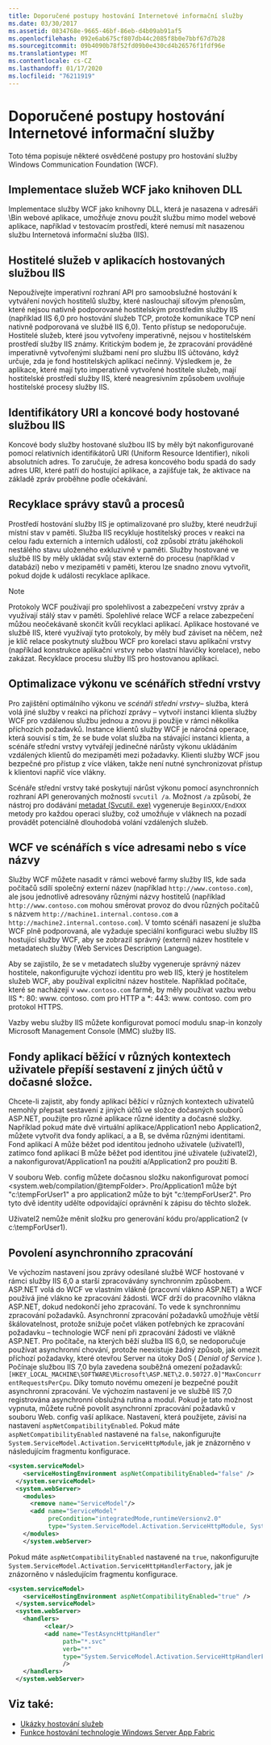 ```yaml
---
title: Doporučené postupy hostování Internetové informační služby
ms.date: 03/30/2017
ms.assetid: 0834768e-9665-46bf-86eb-d4b09ab91af5
ms.openlocfilehash: 092e6ab675cf807db44c2085f8b0e7bbf67d7b28
ms.sourcegitcommit: 09b4090b78f52fd09b0e430cd4b26576f1fdf96e
ms.translationtype: MT
ms.contentlocale: cs-CZ
ms.lasthandoff: 01/17/2020
ms.locfileid: "76211919"
---
```

# <a name="internet-information-services-hosting-best-practices"></a>Doporučené postupy hostování Internetové informační služby
Toto téma popisuje některé osvědčené postupy pro hostování služby Windows Communication Foundation (WCF).  
  
## <a name="implementing-wcf-services-as-dlls"></a>Implementace služeb WCF jako knihoven DLL  
 Implementace služby WCF jako knihovny DLL, která je nasazena v adresáři \Bin webové aplikace, umožňuje znovu použít službu mimo model webové aplikace, například v testovacím prostředí, které nemusí mít nasazenou službu Internetová informační služba (IIS).  
  
## <a name="service-hosts-in-iis-hosted-applications"></a>Hostitelé služeb v aplikacích hostovaných službou IIS  
 Nepoužívejte imperativní rozhraní API pro samoobslužné hostování k vytváření nových hostitelů služby, které naslouchají síťovým přenosům, které nejsou nativně podporované hostitelským prostředím služby IIS (například IIS 6,0 pro hostování služeb TCP, protože komunikace TCP není nativně podporovaná ve službě IIS 6,0). Tento přístup se nedoporučuje. Hostitelé služeb, které jsou vytvořeny imperativně, nejsou v hostitelském prostředí služby IIS známy. Kritickým bodem je, že zpracování prováděné imperativně vytvořenými službami není pro službu IIS účtováno, když určuje, zda je fond hostitelských aplikací nečinný. Výsledkem je, že aplikace, které mají tyto imperativně vytvořené hostitele služeb, mají hostitelské prostředí služby IIS, které neagresivním způsobem uvolňuje hostitelské procesy služby IIS.  
  
## <a name="uris-and-iis-hosted-endpoints"></a>Identifikátory URI a koncové body hostované službou IIS  
 Koncové body služby hostované službou IIS by měly být nakonfigurované pomocí relativních identifikátorů URI (Uniform Resource Identifier), nikoli absolutních adres. To zaručuje, že adresa koncového bodu spadá do sady adres URI, které patří do hostující aplikace, a zajišťuje tak, že aktivace na základě zpráv proběhne podle očekávání.  
  
## <a name="state-management-and-process-recycling"></a>Recyklace správy stavů a procesů  
 Prostředí hostování služby IIS je optimalizované pro služby, které neudržují místní stav v paměti. Služba IIS recykluje hostitelský proces v reakci na celou řadu externích a interních událostí, což způsobí ztrátu jakéhokoli nestálého stavu uloženého exkluzivně v paměti. Služby hostované ve službě IIS by měly ukládat svůj stav externě do procesu (například v databázi) nebo v mezipaměti v paměti, kterou lze snadno znovu vytvořit, pokud dojde k události recyklace aplikace.  
  
> [!NOTE]
> Protokoly WCF používají pro spolehlivost a zabezpečení vrstvy zpráv a využívají stálý stav v paměti. Spolehlivé relace WCF a relace zabezpečení můžou neočekávaně skončit kvůli recyklaci aplikací. Aplikace hostované ve službě IIS, které využívají tyto protokoly, by měly buď záviset na něčem, než je klíč relace poskytnutý službou WCF pro korelaci stavu aplikační vrstvy (například konstrukce aplikační vrstvy nebo vlastní hlavičky korelace), nebo zakázat. Recyklace procesu služby IIS pro hostovanou aplikaci.  
  
## <a name="optimizing-performance-in-middle-tier-scenarios"></a>Optimalizace výkonu ve scénářích střední vrstvy  
 Pro zajištění optimálního výkonu ve *scénáři střední vrstvy*– služba, která volá jiné služby v reakci na příchozí zprávy – vytvoří instanci klienta služby WCF pro vzdálenou službu jednou a znovu ji použije v rámci několika příchozích požadavků. Instance klientů služby WCF je náročná operace, která souvisí s tím, že se bude volat služba na stávající instanci klienta, a scénáře střední vrstvy vytvářejí jedinečné nárůsty výkonu ukládáním vzdálených klientů do mezipaměti mezi požadavky. Klienti služby WCF jsou bezpečné pro přístup z více vláken, takže není nutné synchronizovat přístup k klientovi napříč více vlákny.  
  
 Scénáře střední vrstvy také poskytují nárůst výkonu pomocí asynchronních rozhraní API generovaných možností `svcutil /a`. Možnost `/a` způsobí, že nástroj pro dodávání [metadat (Svcutil. exe)](../../../../docs/framework/wcf/servicemodel-metadata-utility-tool-svcutil-exe.md) vygeneruje `BeginXXX/EndXXX` metody pro každou operaci služby, což umožňuje v vláknech na pozadí provádět potenciálně dlouhodobá volání vzdálených služeb.  
  
## <a name="wcf-in-multi-homed-or-multi-named-scenarios"></a>WCF ve scénářích s více adresami nebo s více názvy  
 Služby WCF můžete nasadit v rámci webové farmy služby IIS, kde sada počítačů sdílí společný externí název (například `http://www.contoso.com`), ale jsou jednotlivě adresovány různými názvy hostitelů (například `http://www.contoso.com` mohou směrovat provoz do dvou různých počítačů s názvem `http://machine1.internal.contoso.com` a `http://machine2.internal.contoso.com`). V tomto scénáři nasazení je služba WCF plně podporovaná, ale vyžaduje speciální konfiguraci webu služby IIS hostující služby WCF, aby se zobrazil správný (externí) název hostitele v metadatech služby (Web Services Description Language).  
  
 Aby se zajistilo, že se v metadatech služby vygeneruje správný název hostitele, nakonfigurujte výchozí identitu pro web IIS, který je hostitelem služeb WCF, aby používal explicitní název hostitele. Například počítače, které se nacházejí v `www.contoso.com` farmě, by měly používat vazbu webu IIS *: 80: www. contoso. com pro HTTP a \*: 443: www. contoso. com pro protokol HTTPS.  
  
 Vazby webu služby IIS můžete konfigurovat pomocí modulu snap-in konzoly Microsoft Management Console (MMC) služby IIS.  
  
## <a name="application-pools-running-in-different-user-contexts-overwrite-assemblies-from-other-accounts-in-the-temporary-folder"></a>Fondy aplikací běžící v různých kontextech uživatele přepíší sestavení z jiných účtů v dočasné složce.  
 Chcete-li zajistit, aby fondy aplikací běžící v různých kontextech uživatelů nemohly přepsat sestavení z jiných účtů ve složce dočasných souborů ASP.NET, použijte pro různé aplikace různé identity a dočasné složky. Například pokud máte dvě virtuální aplikace/Application1 nebo Application2, můžete vytvořit dva fondy aplikací, a a B, se dvěma různými identitami. Fond aplikací A může běžet pod identitou jednoho uživatele (uživatel1), zatímco fond aplikací B může běžet pod identitou jiné uživatele (uživatel2), a nakonfigurovat/Application1 na použití a/Application2 pro použití B.  
  
 V souboru Web. config můžete dočasnou složku nakonfigurovat pomocí \<system.web/compilation/@tempFolder>. Pro/Application1 může být "c:\tempForUser1" a pro application2 může to být "c:\tempForUser2". Pro tyto dvě identity udělte odpovídající oprávnění k zápisu do těchto složek.  
  
 Uživatel2 nemůže měnit složku pro generování kódu pro/application2 (v c:\tempForUser1).  
  
## <a name="enabling-asynchronous-processing"></a>Povolení asynchronního zpracování  
 Ve výchozím nastavení jsou zprávy odesílané službě WCF hostované v rámci služby IIS 6,0 a starší zpracovávány synchronním způsobem. ASP.NET volá do WCF ve vlastním vlákně (pracovní vlákno ASP.NET) a WCF používá jiné vlákno ke zpracování žádosti. WCF drží do pracovního vlákna ASP.NET, dokud nedokončí jeho zpracování. To vede k synchronnímu zpracování požadavků. Asynchronní zpracování požadavků umožňuje větší škálovatelnost, protože snižuje počet vláken potřebných ke zpracování požadavku – technologie WCF není při zpracování žádosti ve vlákně ASP.NET. Pro počítače, na kterých běží služba IIS 6,0, se nedoporučuje používat asynchronní chování, protože neexistuje žádný způsob, jak omezit příchozí požadavky, které otevřou Server na útoky DoS ( *Denial of Service* ). Počínaje službou IIS 7,0 byla zavedena souběžná omezení požadavků: `[HKEY_LOCAL_MACHINE\SOFTWARE\Microsoft\ASP.NET\2.0.50727.0]"MaxConcurrentRequestsPerCpu`. Díky tomuto novému omezení je bezpečné použít asynchronní zpracování.  Ve výchozím nastavení je ve službě IIS 7,0 registrována asynchronní obslužná rutina a modul. Pokud je tato možnost vypnuta, můžete ručně povolit asynchronní zpracování požadavků v souboru Web. config vaší aplikace. Nastavení, která použijete, závisí na nastavení `aspNetCompatibilityEnabled`. Pokud máte `aspNetCompatibilityEnabled` nastavené na `false`, nakonfigurujte `System.ServiceModel.Activation.ServiceHttpModule`, jak je znázorněno v následujícím fragmentu konfigurace.  
  
```xml  
<system.serviceModel>  
    <serviceHostingEnvironment aspNetCompatibilityEnabled="false" />      
  </system.serviceModel>  
  <system.webServer>  
    <modules>  
      <remove name="ServiceModel"/>  
      <add name="ServiceModel"   
           preCondition="integratedMode,runtimeVersionv2.0"   
           type="System.ServiceModel.Activation.ServiceHttpModule, System.ServiceModel,Version=3.0.0.0, Culture=neutral, PublicKeyToken=b77a5c561934e089"/>  
    </modules>  
    </system.webServer>  
```  
  
 Pokud máte `aspNetCompatibilityEnabled` nastavené na `true`, nakonfigurujte `System.ServiceModel.Activation.ServiceHttpHandlerFactory`, jak je znázorněno v následujícím fragmentu konfigurace.  
  
```xml  
<system.serviceModel>  
    <serviceHostingEnvironment aspNetCompatibilityEnabled="true" />      
  </system.serviceModel>  
  <system.webServer>  
    <handlers>  
          <clear/>  
          <add name="TestAsyncHttpHandler"   
               path="*.svc"   
               verb="*"   
               type="System.ServiceModel.Activation.ServiceHttpHandlerFactory, System.ServiceModel, Version=3.0.0.0, Culture=neutral, PublicKeyToken=b77a5c561934e089"           
               />  
    </handlers>      
  </system.webServer>  
```  
  
## <a name="see-also"></a>Viz také:

- [Ukázky hostování služeb](../samples/hosting.md)
- [Funkce hostování technologie Windows Server App Fabric](https://docs.microsoft.com/previous-versions/appfabric/ee677189(v=azure.10))
